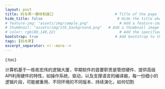 ```yaml
---
layout: post
title: 码与茶－模块和接口                            # Title of the page
hide_title: false                                  # Hide the title when displaying the post, but shown in lists of posts
# feature-img: "assets/img/sample.png"              # Add a feature-image to the post
# thumbnail: "assets/img/stb_background.png"   # Add a thumbnail image on blog view
# color: rgb(80,140,22)                             # Add the specified color as feature image, and change link colors in post
bootstrap: true                                   # Add bootstrap to the page
tags: [码与茶]
excerpt_separator: <!--more-->
---
```


<!--more-->
{:toc}

计算机基于一栋栋宏伟的逻辑大厦，早期软件的首要职责是管控硬件、提供高级API利用硬件的特性，如操作系统、驱动，以及支撑语言的编译器，每一份细小的逻辑片段，可能被重用、不同环境的不同版本、持续演化，如何切割